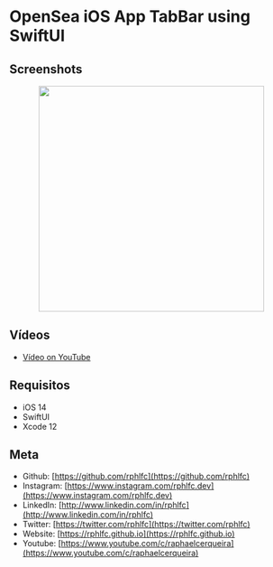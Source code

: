 # OpenSea iOS App TabBar using SwiftUI

## Screenshots
<p align="center">
    <img src="https://user-images.githubusercontent.com/16376748/142698081-d11520a5-8894-484a-805a-6bdd89081e0e.png" width="400">
</p>

## Vídeos
- [Vídeo on YouTube](https://youtu.be/umkF4rdVpJE)

## Requisitos
- iOS 14
- SwiftUI
- Xcode 12

## Meta
- Github: [https://github.com/rphlfc](https://github.com/rphlfc)
- Instagram: [https://www.instagram.com/rphlfc.dev](https://www.instagram.com/rphlfc.dev)
- LinkedIn: [http://www.linkedin.com/in/rphlfc](http://www.linkedin.com/in/rphlfc)
- Twitter: [https://twitter.com/rphlfc](https://twitter.com/rphlfc)
- Website: [https://rphlfc.github.io](https://rphlfc.github.io)
- Youtube: [https://www.youtube.com/c/raphaelcerqueira](https://www.youtube.com/c/raphaelcerqueira)

